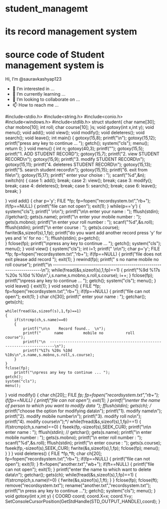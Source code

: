# student_managemt
# its record management system
# source code of Student management system is 
Hi, I’m @sauravkashyap123
- 👀 I’m interested in ...
- 🌱 I’m currently learning ...
- 💞️ I’m looking to collaborate on ...
- 📫 How to reach me ...


#include<stdio.h>
#include<string.h>
#include<conio.h>
#include<windows.h>
#include<stdlib.h>
struct student{
	char name[30];
	char mobno[10];
	int roll;
	char course[10];
}s;
void gotoxy(int x,int y);
void menu();
void add();
void view();
void modify();
void deleteres();
void search();
void leave();
int main()
{
	gotoxy(15,8);
	printf("<!-- student record management system -->\n");
	gotoxy(15,12);
		printf("press any key to continue ...	");
	getch();
	system("cls");
	menu();
	return 0;
}
void menu()
{
	int n;
	gotoxy(40,3);
	printf("<!-- Menu -->");
	gotoxy(15,5);
		printf("1. ADD STUDENT RECORD");
		gotoxy(15,7);
	printf("2. view STUDENT RECORD\n");
	gotoxy(15,9);
	printf("3. modify STUDENT RECORD\n");
	gotoxy(15,11);
	printf("4. deleteres STUDENT RECORD\n");
	gotoxy(15,13);
	printf("5. search student record\n");
	gotoxy(15,15);
	printf("6. exit from file\n");
	gotoxy(15,17);
		printf("		enter your choise :	");
		scanf("%d",&n);
	switch(n)
	{
		case 1:
			add();
			break;
		case 2:
			view();
			break;
		case 3:
			modify();
			break;
		case 4:
			deleteres();
			break;
		case 5:
			search();
			break;
		case 6:
			leave();
			break;
	}
		
}
void add()
{
	char p='y';
	FILE *fp;
	fp=fopen("recordsystem.txt","rb+");
	if(fp==NULL)
	{
		printf("file can not open");
		exit(1);
	}
	while(p=='y')
	{
			system("cls");
		printf("	<!--adding record-->	\n\n");
		printf("\n\n	enter your name :	");
		fflush(stdin);
		//getchar();
		gets(s.name);
		printf("\n	enter your mobile number :	");
		gets(s.mobno);
		printf("\n	enter your roll number :	");
		scanf("%d",&s.roll);
		fflush(stdin);
		printf("\n	enter course :	");
		gets(s.course);
		fwrite(&s,sizeof(s),1,fp);
		printf("do you want add another record press 'y' for yes and 'n' for no  : ");
		fflush(stdin);
		p=getch();	
	}
	fclose(fp);
		printf("\npress any key to continue ...	");
	getch();
	system("cls");
	menu();	
}
void view()
{
	system("cls");
	int i=1;
	printf("	<!--viewing record-->	\n\n");
	char p='y';
	FILE *fp;
	fp=fopen("recordsystem.txt","rb+");
	if(fp==NULL)
	{
		printf("file does not exit please add record ");
		exit(1);
	}
	rewind(fp);
	printf("	s no	  name		   mobile no	      roll	   course");
	printf("\n  ------------------------------------------------------------------------\n");
	while(fread(&s,sizeof(s),1,fp)==1)
	{
		printf("%9d %17s %20s %10d %10s\n",i,s.name,s.mobno,s.roll,s.course);
		i++;
	}
	fclose(fp);
		printf("\npress any key to continue ...	");
	getch();
	system("cls");
	menu();
}
void leave()
{
	exit(1);
}
void search()
{
	FILE *fp;
	fp=fopen("recordsystem.txt","rb+");
	if(fp==NULL)
	{
		printf("file can not open");
		exit(1);
	}
	char ch[30];
	printf("	enter your name :	");
	getchar();
	gets(ch);
	
	while(fread(&s,sizeof(s),1,fp)==1)
	{
		if(strcmp(ch,s.name)==0)
		{
			printf("\n\n	Record found..	\n");
			printf("	  name		   mobile no	      roll	  course");
			printf("\n  ------------------------------------------------------------------------\n");
			printf("%17s %20s %10d %10s\n",s.name,s.mobno,s.roll,s.course);
		}
	}
	fclose(fp);
		printf("\npress any key to continue ...	");
	getch();
	system("cls");
	menu();
}
void modify()
{
	char ch[20];;
	FILE *fp;
	fp=fopen("recordsystem.txt","rb+");
	if(fp==NULL)
	{
		printf("file can not open");
		exit(1);
	}
	printf("\nenter the name of person to which you want to modify data ");
	fflush(stdin);
	gets(ch);
/*	printf("choose the option for modifying data\n");
	printf("1). modify name\n");
	printf("2). modify mobile number\n");
	printf("3). modify roll no\n");
	printf("4). modify course\n");*/
	while(fread(&s,sizeof(s),1,fp)==1)
	{
		if(strcmp(ch,s.name)==0)
		{
			fseek(fp,-sizeof(s),SEEK_CUR);
			printf("\n\n	enter name :	");
		fflush(stdin);
	//	getchar();
		gets(s.name);
		printf("\n	enter mobile number :	");
		gets(s.mobno);
		printf("\n	enter roll number :	");
		scanf("%d",&s.roll);
		fflush(stdin);
		printf("\n	enter course :	");
		gets(s.course);
		fseek(fp,-sizeof(s),SEEK_CUR);
		fwrite(&s,sizeof(s),1,fp);
		fclose(fp);
		menu();
		}
	}
}
void deleteres()
{
	FILE *fp,*ft;
	char ch[20];
	fp=fopen("recordsystem.txt","rb+");
	if(fp==NULL)
	{
		printf("file can not open");
		exit(1);
	}
	ft=fopen("another.txt","wb+");
	if(ft==NULL)
	{
		printf("file can not open");
		exit(1);
	}
	printf("enter the name to which want to delete data\n");
	getchar();
	gets(ch);
	while(fread(&s,sizeof(s),1,fp)==1)
	{
		if(strcmp(ch,s.name)!=0)
		{
		fwrite(&s,sizeof(s),1,ft);
		}
	}
			fclose(fp);
		fclose(ft);
		remove("recordsystem.txt");
		rename("another.txt","recordsystem.txt");
	printf("\n press any key to continue ...");
	getch();
	system("cls");
	menu();	
}
void gotoxy(int x,int y)
{
	COORD coord;
	coord.X=x;
	coord.Y=y;
	SetConsoleCursorPosition(GetStdHandle(STD_OUTPUT_HANDLE),coord);
}
